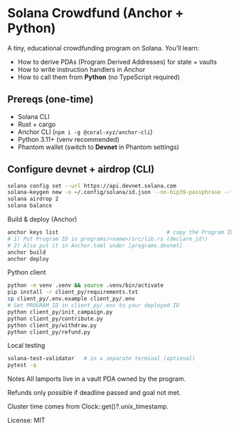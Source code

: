 # Solana Crowdfund (Anchor + Python)

A tiny, educational crowdfunding program on Solana. You’ll learn:
- How to derive PDAs (Program Derived Addresses) for state + vaults
- How to write instruction handlers in Anchor
- How to call them from **Python** (no TypeScript required)

## Prereqs (one-time)
- Solana CLI
- Rust + cargo
- Anchor CLI (`npm i -g @coral-xyz/anchor-cli`)
- Python 3.11+ (venv recommended)
- Phantom wallet (switch to **Devnet** in Phantom settings)

## Configure devnet + airdrop (CLI)
```bash
solana config set --url https://api.devnet.solana.com
solana-keygen new -o ~/.config/solana/id.json --no-bip39-passphrase --force
solana airdrop 2
solana balance
```

Build & deploy (Anchor)
```bash
anchor keys list                                  # copy the Program ID
# 1) Put Program ID in programs/<name>/src/lib.rs (declare_id!)
# 2) Also put it in Anchor.toml under [programs.devnet]
anchor build
anchor deploy
```

Python client
```bash
python -m venv .venv && source .venv/bin/activate
pip install -r client_py/requirements.txt
cp client_py/.env.example client_py/.env
# Set PROGRAM_ID in client_py/.env to your deployed ID
python client_py/init_campaign.py
python client_py/contribute.py
python client_py/withdraw.py
python client_py/refund.py
```

Local testing
```bash
solana-test-validator   # in a separate terminal (optional)
pytest -q
```

Notes
All lamports live in a vault PDA owned by the program.

Refunds only possible if deadline passed and goal not met.

Cluster time comes from Clock::get()?.unix_timestamp.

License: MIT
